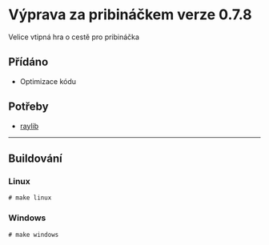 # Výprava za pribináčkem verze 0.7.8
Velice vtipná hra o cestě pro pribináčka

## Přídáno
- Optimizace kódu

## Potřeby
- [raylib](https://github.com/raysan5/raylib)

-------------
## Buildování
### Linux
`# make linux`

### Windows
`# make windows`
